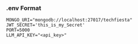 ### .env Format

```
MONGO_URI="mongodb://localhost:27017/techfiesta"
JWT_SECRET='this_is_my_Secret'
PORT=5000
LLM_API_KEY="<api_key>"
```